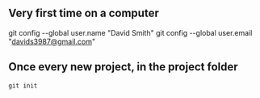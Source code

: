 Very first time on a computer
---------------------

git config --global user.name "David Smith"
git config --global user.email "davids3987@gmail.com"

Once every new project, in the project folder
---------------------------------------------
    git init